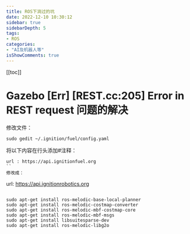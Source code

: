```yaml
---
title: ROS下淌过的坑
date: 2022-12-10 10:30:12
sidebar: true
sidebarDepth: 5
tags:
- ROS
categories:
- "AI及机器人等"
isShowComments: true
---
```


[[toc]]


# Gazebo [Err] [REST.cc:205] Error in REST request 问题的解决
修改文件：
```
sudo gedit ~/.ignition/fuel/config.yaml
```
将以下内容在行头添加#注释：
```
url : https://api.ignitionfuel.org
``
修改成：
```
url: https://api.ignitionrobotics.org
```

sudo apt-get install ros-melodic-base-local-planner
sudo apt-get install ros-melodic-costmap-converter
sudo apt-get install ros-melodic-mbf-costmap-core
sudo apt-get install ros-melodic-mbf-msgs
sudo apt-get install libsuitesparse-dev
sudo apt-get install ros-melodic-libg2o